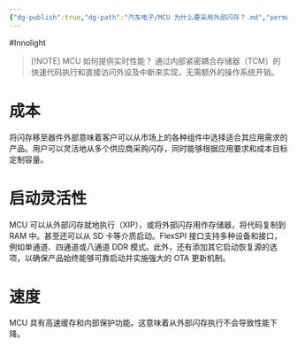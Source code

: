 ```yaml
---
{"dg-publish":true,"dg-path":"汽车电子/MCU 为什么要采用外部闪存？.md","permalink":"/汽车电子/MCU 为什么要采用外部闪存？/","created":"2025-06-10T10:05:23.000+08:00","updated":"2025-06-28T22:03:40.000+08:00"}
---
```


#Innolight

> [!NOTE] MCU 如何提供实时性能？
> 通过内部紧密耦合存储器（TCM）的快速代码执行和直接访问外设及中断来实现，无需额外的操作系统开销。

# 成本

将闪存移至器件外部意味着客户可以从市场上的各种组件中选择适合其应用需求的产品。用户可以灵活地从多个供应商采购闪存，同时能够根据应用要求和成本目标定制容量。

# 启动灵活性

MCU 可以从外部闪存就地执行（XIP），或将外部闪存用作存储器，将代码复制到 RAM 中。甚至还可以从 SD 卡等介质启动。FlexSPI 接口支持多种设备和接口，例如单通道、四通道或八通道 DDR 模式。此外，还有添加其它启动恢复源的选项，以确保产品始终能够可靠启动并实施强大的 OTA 更新机制。

# 速度

MCU 具有高速缓存和内部保护功能。这意味着从外部闪存执行不会导致性能下降。
